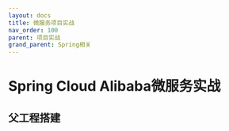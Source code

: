 ```yaml
---
layout: docs
title: 微服务项目实战
nav_order: 100
parent: 项目实战
grand_parent: Spring相关
---
```


# Spring Cloud Alibaba微服务实战

## 父工程搭建
